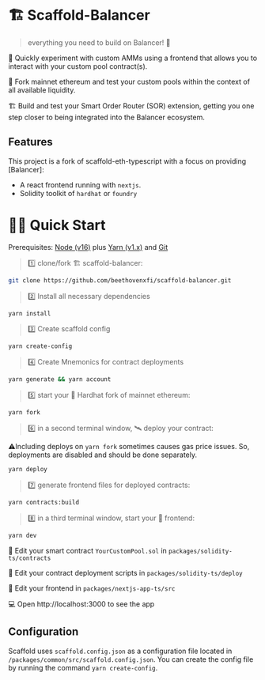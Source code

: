 # 🏗 Scaffold-Balancer

> everything you need to build on Balancer! 🚀

🧪 Quickly experiment with custom AMMs using a frontend that allows you to interact with your custom pool contract(s).

🧪 Fork mainnet ethereum and test your custom pools within the context of all available liquidity.

🏗 Build and test your Smart Order Router (SOR) extension, getting you one step closer to being integrated into the Balancer ecosystem.

## Features

This project is a fork of scaffold-eth-typescript with a focus on providing [Balancer]:

- A react frontend running with `nextjs`.
- Solidity toolkit of `hardhat` or `foundry`

# 🏄‍♂️ Quick Start

Prerequisites: [Node (v16)](https://nodejs.org/en/download/) plus [Yarn (v1.x)](https://classic.yarnpkg.com/en/docs/install/) and [Git](https://git-scm.com/downloads)

> 1️⃣ clone/fork 🏗 scaffold-balancer:

```bash
git clone https://github.com/beethovenxfi/scaffold-balancer.git
```

> 2️⃣ Install all necessary dependencies

```bash
yarn install
```

> 3️⃣ Create scaffold config

```bash
yarn create-config
```

> 4️⃣ Create Mnemonics for contract deployments

```bash
yarn generate && yarn account
```

> 5️⃣ start your 👷‍ Hardhat fork of mainnet ethereum:

```bash
yarn fork
```

> 6️⃣ in a second terminal window, 🛰 deploy your contract:

⚠️Including deploys on `yarn fork` sometimes causes gas price issues. So, deployments are disabled and should be done separately.

```bash
yarn deploy
```

> 7️⃣ generate frontend files for deployed contracts:

```bash
yarn contracts:build
```

> 8️⃣ in a third terminal window, start your 📱 frontend:

```bash
yarn dev
```

🔏 Edit your smart contract `YourCustomPool.sol` in `packages/solidity-ts/contracts`

💼 Edit your contract deployment scripts in `packages/solidity-ts/deploy`

📝 Edit your frontend in `packages/nextjs-app-ts/src`

💻 Open http://localhost:3000 to see the app

## Configuration

Scaffold uses `scaffold.config.json` as a configuration file located in `/packages/common/src/scaffold.config.json`. You can create the config file by running the command `yarn create-config`.
